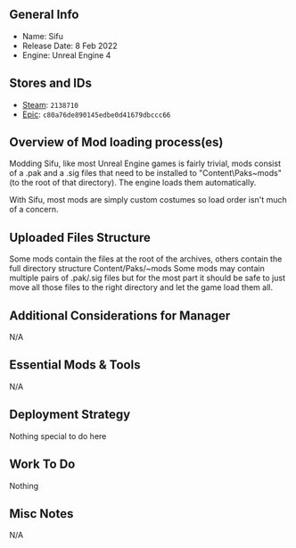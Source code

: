 ## General Info

- Name: Sifu
- Release Date: 8 Feb 2022
- Engine: Unreal Engine 4

## Stores and IDs

- [Steam](https://store.steampowered.com/app/2138710/Sifu/): `2138710`
- [Epic](https://store.epicgames.com/en-US/p/sifu): `c80a76de890145edbe0d41679dbccc66`

## Overview of Mod loading process(es)

Modding Sifu, like most Unreal Engine games is fairly trivial, mods consist of a .pak and a .sig files that need to be installed to "Content\Paks\~mods" (to the root of that directory). The engine loads them automatically.

With Sifu, most mods are simply custom costumes so load order isn't much of a concern.

## Uploaded Files Structure

Some mods contain the files at the root of the archives, others contain the full directory structure Content/Paks/~mods
Some mods may contain multiple pairs of .pak/.sig files but for the most part it should be safe to just move all those files to the right
directory and let the game load them all.

## Additional Considerations for Manager

N/A

## Essential Mods & Tools

N/A

## Deployment Strategy

Nothing special to do here

## Work To Do

Nothing

## Misc Notes

N/A
